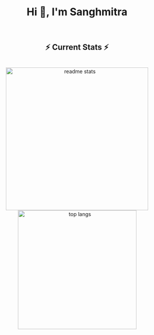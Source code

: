 <!--
- 👋 Hi, I’m @Sanghmitra12
- 👀 I’m interested in ...
- 🌱 I’m currently learning ...
- 💞️ I’m looking to collaborate on ...
- 📫 How to reach me ...
- 😄 Pronouns: ...
- ⚡ Fun fact: ...
-->
<!---
Sanghmitra12/Sanghmitra12 is a ✨ special ✨ repository because its `README.md` (this file) appears on your GitHub profile.
You can click the Preview link to take a look at your changes.
--->
<h1 align="center">Hi 👋, I'm  Sanghmitra</h1>

<br/>
  <h2 align="center">⚡ Current Stats ⚡</h2>
 <div align=center>
    <!--<img width=390 src="https://streak-stats.demolab.com/?user=sanghmitra12&count_private=true&theme=react&border_radius=10" alt="streak stats"/>  --> 
<!-- <img src="https://github-readme-streak-stats.herokuapp.com/?user=sanghmitra12&theme=dark&hide_border=true" height="100%"/> -->
<br>
  <img width=390 src="https://github-readme-stats.vercel.app/api?username=sanghmitra12&show_icons=true&theme=react&rank_icon=github&border_radius=10" alt="readme stats" /> 
<br>
   <img width=325 align="center" src="https://github-readme-stats.vercel.app/api/top-langs/?username=sanghmitra12&hide=HTML&langs_count=8&layout=compact&theme=react&border_radius=10&size_weight=0.5&count_weight=0.5&exclude_repo=github-readme-stats" alt=" top langs" />
 </div>
 <br/>

<br/><br/>

